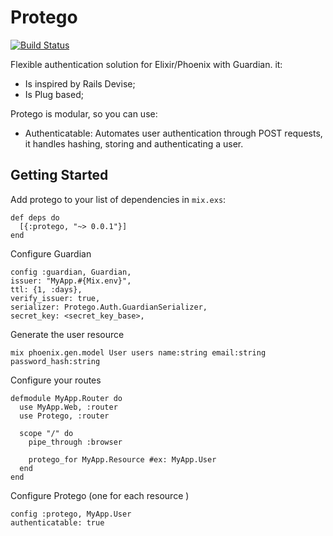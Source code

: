 # Protego
[![Build Status](https://travis-ci.org/plus-eg/protego.svg?branch=master)](https://travis-ci.org/plus-eg/protego)

Flexible authentication solution for Elixir/Phoenix with Guardian. it:
* Is inspired by Rails Devise;
* Is Plug based;

Protego is modular, so you can use:
* Authenticatable: Automates user authentication through POST requests, it 
handles hashing, storing and authenticating a user.

## Getting Started 

Add protego to your list of dependencies in `mix.exs`:

    def deps do
      [{:protego, "~> 0.0.1"}]
    end

Configure Guardian

    config :guardian, Guardian,
    issuer: "MyApp.#{Mix.env}",
    ttl: {1, :days},
    verify_issuer: true,
    serializer: Protego.Auth.GuardianSerializer,
    secret_key: <secret_key_base>,

Generate the user resource

    mix phoenix.gen.model User users name:string email:string password_hash:string

Configure your routes

    defmodule MyApp.Router do
      use MyApp.Web, :router
      use Protego, :router

      scope "/" do
        pipe_through :browser

        protego_for MyApp.Resource #ex: MyApp.User
      end
    end

Configure Protego (one for each resource )

    config :protego, MyApp.User
    authenticatable: true
